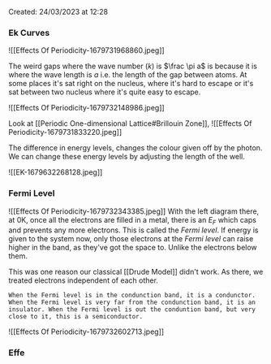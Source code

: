 Created: 24/03/2023 at 12:28

### Ek Curves
![[Effects Of Periodicity-1679731968860.jpeg]]

The weird gaps where the wave number ($k$) is $\frac \pi a$ is because it is where the wave length is *a* i.e. the length of the gap between atoms. At some places it's sat right on the nucleus, where it's hard to escape or it's sat between two nucleus where it's quite easy to escape.

![[Effects Of Periodicity-1679732148986.jpeg]]

Look at [[Periodic One-dimensional Lattice#Brillouin Zone]],
![[Effects Of Periodicity-1679731833220.jpeg]]

The difference in energy levels, changes the colour given off by the photon. We can change these energy levels by adjusting the length of the well.

![[EK-1679632268128.jpeg]]

### Fermi Level
![[Effects Of Periodicity-1679732343385.jpeg]]
With the left diagram there, at 0K, once all the electrons are filled in a metal, there is an $E_F$ which caps and prevents any more electrons. This is called the *Fermi level*. If energy is given to the system now, only those electrons at the *Fermi level* can raise higher in the band, as they've got the space to. Unlike the electrons below them.

This was one reason our classical [[Drude Model]] didn't work. As there, we treated electrons independent of each other.

```ad-info
When the Fermi level is in the condunction band, it is a condunctor. When the Fermi level is very far from the condunction band, it is an insulator. When the Fermi level is out the conduntion band, but very close to it, this is a semiconductor.
```

![[Effects Of Periodicity-1679732602713.jpeg]]

### Effe